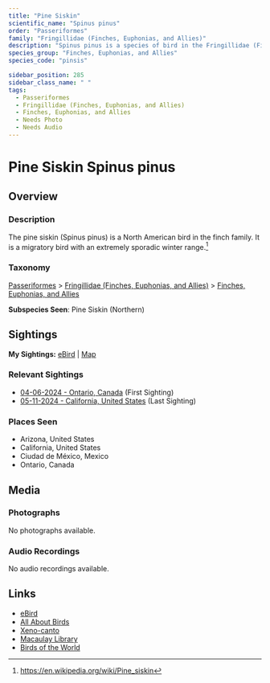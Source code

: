 ```yaml
---
title: "Pine Siskin"
scientific_name: "Spinus pinus"
order: "Passeriformes"
family: "Fringillidae (Finches, Euphonias, and Allies)"
description: "Spinus pinus is a species of bird in the Fringillidae (Finches, Euphonias, and Allies) family. It has been observed 7 times."
species_group: "Finches, Euphonias, and Allies"
species_code: "pinsis"

sidebar_position: 285
sidebar_class_name: " "
tags: 
  - Passeriformes
  - Fringillidae (Finches, Euphonias, and Allies)
  - Finches, Euphonias, and Allies
  - Needs Photo
  - Needs Audio
---
```


# Pine Siskin <span className='sci_name'>Spinus pinus</span>

## Overview

### Description
The pine siskin (Spinus pinus) is a North American bird in the finch family. It is a migratory bird with an extremely sporadic winter range.[^1]

[^1]: https://en.wikipedia.org/wiki/Pine_siskin

### Taxonomy
[Passeriformes](/tags/passeriformes) > [Fringillidae (Finches, Euphonias, and Allies)](/tags/fringillidae-finches-euphonias-and-allies) > [Finches, Euphonias, and Allies](/tags/finches-euphonias-and-allies)

**Subspecies Seen**: Pine Siskin (Northern)


## Sightings

**My Sightings:** [eBird](https://ebird.org/lifelist?r=world&time=life&spp=pinsis) | [Map](/map?species_code=pinsis)

### Relevant Sightings

* [04-06-2024 - Ontario, Canada](https://ebird.org/checklist/S167447623) (First Sighting)
* [05-11-2024 - California, United States](https://ebird.org/checklist/S173585635) (Last Sighting)

### Places Seen

* Arizona, United States
* California, United States
* Ciudad de México, Mexico
* Ontario, Canada



## Media
### Photographs
No photographs available.

### Audio Recordings
No audio recordings available.

## Links
* [eBird](https://ebird.org/species/pinsis) 
* [All About Birds](https://www.allaboutbirds.org/guide/pinsis) 
* [Xeno-canto](https://www.xeno-canto.org/species/spinus-pinus) 
* [Macaulay Library](https://search.macaulaylibrary.org/catalog?taxonCode=pinsis&sort=rating_rank_desc)
* [Birds of the World](https://birdsoftheworld.org/bow/species/pinsis)
